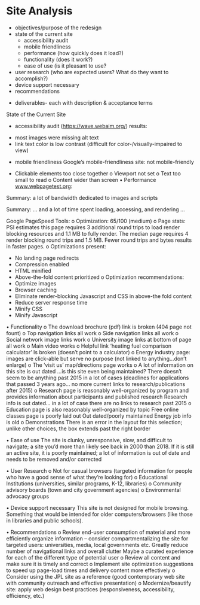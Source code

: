 # Site Analysis

+ objectives/purpose of the redesign
+ state of the current site
  -	accessibility audit
  -	mobile friendliness
  -	performance (how quickly does it load?)
  -	functionality (does it work?)
  -	ease of use (is it pleasant to use?
+	user research (who are expected users? What do they want to accomplish?)
+	device support necessary
+	recommendations
  -	deliverables- each with description & acceptance terms

State of the Current Site
+	accessibility audit
  (https://wave.webaim.org/)  results:
  - most images were missing alt text
  -	link text color is low contrast (difficult for color-/visually-impaired to view)
+	mobile friendliness
  Google’s mobile-friendliness site:  not mobile-friendly
  -	Clickable elements too close together
o	Viewport not set
o	Text too small to read
o	Content wider than screen
•	Performance
www.webpagetest.org:
 
Summary: a lot of bandwidth dedicated to images and scripts

 

Summary: … and a lot of time spent loading, accessing, and rendering … 



Google PageSpeed Tools:
o	Optimization: 65/100 (medium)
o	Page stats: PSI estimates this page requires 3 additional round trips to load render blocking resources and 1.1 MB to fully render. The median page requires 4 render blocking round trips and 1.5 MB. Fewer round trips and bytes results in faster pages.
o	Optimizations present:
-	No landing page redirects
-	Compression enabled
-	HTML minified
-	Above-the-fold content prioritized
o	Optimization recommendations:
-	Optimize images
-	Browser caching
-	Eliminate render-blocking Javascript and CSS in above-the fold content
-	Reduce server response time
-	Minify CSS
-	Minify Javascript

•	Functionality
o	The download brochure (pdf) link is broken (404 page not fount)
o	Top navigation links all work
o	Side navigation links all work
o	Social network image links work
o	University image links at bottom of page all work
o	Main video works
o	Helpful link ‘heating fuel comparison calculator’ Is broken (doesn’t point to a calculator)
o	Energy industry page: images are click-able but serve no purpose (not linked to anything…don’t enlarge)
o	The ‘visit us’ map/directions page works
o	A lot of information on this site is out dated …is this site even being maintained? There doesn’t seem to be anything past 2015 in a lot of cases (deadlines for applications that passed 3 years ago… no more current links to research/publications after 2015)
o	Research page is reasonably well-organized by program and provides information about participants and published research
Research info is out dated… in a lot of case there are no links to research past 2015
o	Education page is also reasonably well-organized by topic
Free online classes page is poorly laid out
Out dated/poorly maintained
Energy job info is old
o	Demonstrations
There is an error in the layout for this selection; unlike other choices, the box extends past the right border

•	Ease of use
The site is clunky, unresponsive, slow, and difficult to navigate; a site you’d more than likely see back in 2000 than 2018. If it is still an active site, it is poorly maintained; a lot of information is out of date and needs to be removed and/or corrected



•	User Research
o	Not for casual browsers (targeted information for people who have a good sense of what they’re looking for)
o	Educational Institutions (universities, similar programs, K-12, libraries)
o	Community advisory boards (town and city government agencies)
o	Environmental advocacy groups

•	Device support necessary
This site is not designed for mobile browsing. Something that would be intended for older computers/browsers (like those in libraries and public schools).

•	Recommendations
o	Review end-user consumption of material and more efficiently organize information – consider compartmentalizing the site for targeted users: universities, media, local governments etc. 
Greatly reduce number of navigational links and overall clutter
Maybe a curated experience for each of the different type of potential user
o	Review all content and make sure it is timely and correct
o	Implement site optimization suggestions to speed up page-load times and delivery content more effectively
o	Consider using the JPL site as a reference (good contemporary web site with community outreach and effective presentation)
o	Modernize/beautify site: apply web design best practices (responsiveness, accessibility, efficiency, etc.)


